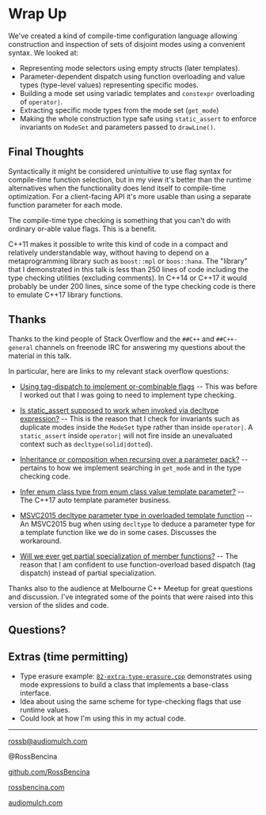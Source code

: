 # Wrap Up

We've created a kind of compile-time configuration language allowing
construction and inspection of sets of disjoint modes using a convenient syntax.
We looked at:

* Representing mode selectors using empty structs (later templates).
* Parameter-dependent dispatch using function overloading and value types
  (type-level values) representing specific modes.
* Building a mode set using variadic templates and `constexpr` overloading of `operator|`.
* Extracting specific mode types from the mode set (`get_mode`)
* Making the whole construction type safe using `static_assert` to enforce
  invariants on `ModeSet` and parameters passed to `drawLine()`.

## Final Thoughts

Syntactically it might be considered unintuitive to use flag syntax
for compile-time function selection, but in my view it's better than the runtime
alternatives when the functionality does lend itself to compile-time
optimization. For a client-facing API it's more usable than using
a separate function parameter for each mode.

The compile-time type checking is something that you can't do
with ordinary or-able value flags. This is a benefit.

C++11 makes it possible to write this kind of code in a compact and relatively
understandable way, without having to depend on a metaprogramming library such as
`boost::mpl` or `boos::hana`. The "library" that I demonstrated in this talk is less than 250
lines of code including the type checking utilities (excluding comments).
In C++14 or C++17 it would probably be under 200 lines, since some of the
type checking code is there to emulate C++17 library functions.

## Thanks

Thanks to the kind people of Stack Overflow and the `##C++` and `##C++-general` channels on freenode IRC for
answering my questions about the material in this talk.

In particular, here are links to my relevant stack overflow questions:

* [Using tag-dispatch to implement or-combinable flags](http://stackoverflow.com/questions/40977757/using-tag-dispatch-to-implement-or-combinable-flags)
-- This was before I worked out that I was going to need to implement type checking.

* [Is static_assert supposed to work when invoked via decltype expression?](http://stackoverflow.com/questions/41010924/is-static-assert-supposed-to-work-when-invoked-via-decltype-expression)
-- This is the reason that I check for invariants such as duplicate modes inside the `ModeSet` type rather than inside `operator|`.
A `static_assert` inside `operator|` will not fire inside an unevaluated context such as `decltype(solid|dotted`).

* [Inheritance or composition when recursing over a parameter pack?](http://stackoverflow.com/questions/41301168/inheritance-or-composition-when-recursing-over-a-parameter-pack)
-- pertains to how we implement searching in `get_mode` and in the type checking code.

* [Infer enum class type from enum class value template parameter?](http://stackoverflow.com/questions/40960936/infer-enum-class-type-from-enum-class-value-template-parameter)
-- The C++17 auto template parameter business.

* [MSVC2015 decltype parameter type in overloaded template function](http://stackoverflow.com/questions/41001482/msvc2015-decltype-parameter-type-in-overloaded-template-function)
-- An MSVC2015 bug when using `decltype` to deduce a parameter type for a template function like we do in some cases. Discusses the workaround.

* [Will we ever get partial specialization of member functions?](http://stackoverflow.com/questions/41096587/will-we-ever-get-partial-specialization-of-member-functions)
-- The reason that I am confident to use function-overload based dispatch (tag dispatch) instead of partial specialization.

Thanks also to the audience at Melbourne C++ Meetup for great questions and discussion.
I've integrated some of the points that were raised into this version of the slides and code.

## Questions?

## Extras (time permitting)

* Type erasure example: [`82-extra-type-erasure.cpp`](82-extra-type-erasure.cpp) demonstrates using mode expressions
  to build a class that implements a base-class interface.
* Idea about using the same scheme for type-checking flags that use runtime values.
* Could look at how I'm using this in my actual code.

---
rossb@audiomulch.com

@RossBencina

[github.com/RossBencina](https://github.com/RossBencina)

[rossbencina.com](http://rossbencina.com)

[audiomulch.com](http://audiomulch.com)
